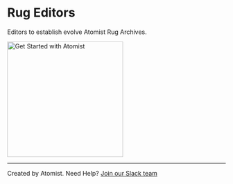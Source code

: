 # Rug Editors

Editors to establish evolve Atomist Rug Archives.

[<img src="https://images.atomist.com/button/create-project.png" width="267" alt="Get Started with Atomist"/>](https://api.atomist.com/v1/projects/generators/99515d85-80ad-4e97-bf26-ed5a5406da05)

---
Created by Atomist. Need Help? <a href="https://join.atomist.com/">Join our Slack team</a>
